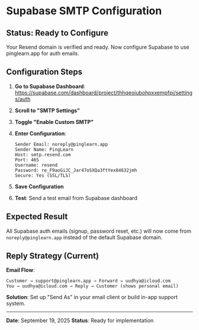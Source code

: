 # Supabase SMTP Configuration

## Status: Ready to Configure

Your Resend domain is verified and ready. Now configure Supabase to use pinglearn.app for auth emails.

## Configuration Steps

1. **Go to Supabase Dashboard**: 
   https://supabase.com/dashboard/project/thhqeoiubohpxxempfpi/settings/auth

2. **Scroll to "SMTP Settings"**

3. **Toggle "Enable Custom SMTP"**

4. **Enter Configuration**:
   ```
   Sender Email: noreply@pinglearn.app
   Sender Name: PingLearn
   Host: smtp.resend.com
   Port: 465
   Username: resend
   Password: re_F9aoGiJC_Jar47oSXQa3ftYex84632jmh
   Secure: Yes (SSL/TLS)
   ```

5. **Save Configuration**

6. **Test**: Send a test email from Supabase dashboard

## Expected Result

All Supabase auth emails (signup, password reset, etc.) will now come from `noreply@pinglearn.app` instead of the default Supabase domain.

## Reply Strategy (Current)

**Email Flow**:
```
Customer → support@pinglearn.app → Forward → uudhya@icloud.com
You → uudhya@icloud.com → Reply → Customer (shows personal email)
```

**Solution**: Set up "Send As" in your email client or build in-app support system.

---
**Date**: September 19, 2025
**Status**: Ready for implementation